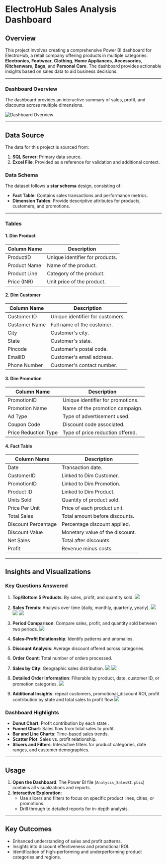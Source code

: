 # **ElectroHub Sales Analysis Dashboard**

## **Overview**
This project involves creating a comprehensive Power BI dashboard for ElectroHub, a retail company offering products in multiple categories: **Electronics**, **Footwear**, **Clothing**, **Home Appliances**, **Accessories**, **Kitchenware**, **Bags**, and **Personal Care**. The dashboard provides actionable insights based on sales data to aid business decisions.

---

### **Dashboard Overview**
The dashboard provides an interactive summary of sales, profit, and discounts across multiple dimensions.

![Dashboard Overview](Images/dashboard.PNG)

---

## **Data Source**
The data for this project is sourced from:
1. **SQL Server**: Primary data source.
2. **Excel File**: Provided as a reference for validation and additional context.

### **Data Schema**
The dataset follows a **star schema** design, consisting of:
- **Fact Table**: Contains sales transactions and performance metrics.
- **Dimension Tables**: Provide descriptive attributes for products, customers, and promotions.

---

### **Tables**
#### 1. **Dim Product**
| Column Name       | Description                           |
|-------------------|---------------------------------------|
| ProductID         | Unique identifier for products.       |
| Product Name      | Name of the product.                  |
| Product Line      | Category of the product.              |
| Price (INR)       | Unit price of the product.            |

#### 2. **Dim Customer**
| Column Name       | Description                           |
|-------------------|---------------------------------------|
| Customer ID       | Unique identifier for customers.      |
| Customer Name     | Full name of the customer.            |
| City              | Customer's city.                     |
| State             | Customer's state.                    |
| Pincode           | Customer's postal code.              |
| EmailID           | Customer's email address.            |
| Phone Number      | Customer's contact number.           |

#### 3. **Dim Promotion**
| Column Name        | Description                          |
|--------------------|--------------------------------------|
| PromotionID        | Unique identifier for promotions.    |
| Promotion Name     | Name of the promotion campaign.      |
| Ad Type            | Type of advertisement used.          |
| Coupon Code        | Discount code associated.            |
| Price Reduction Type | Type of price reduction offered.    |

#### 4. **Fact Table**
| Column Name          | Description                        |
|----------------------|------------------------------------|
| Date                 | Transaction date.                  |
| CustomerID           | Linked to Dim Customer.            |
| PromotionID          | Linked to Dim Promotion.           |
| Product ID           | Linked to Dim Product.             |
| Units Sold           | Quantity of product sold.          |
| Price Per Unit       | Price of each product unit.        |
| Total Sales          | Total amount before discounts.     |
| Discount Percentage  | Percentage discount applied.       |
| Discount Value       | Monetary value of the discount.    |
| Net Sales            | Total after discounts.             |
| Profit               | Revenue minus costs.               |

---

## **Insights and Visualizations**
### **Key Questions Answered**
1. **Top/Bottom 5 Products**: By sales, profit, and quantity sold.
   ![](Images/top_bottom5.PNG)
2. **Sales Trends**: Analysis over time (daily, monthly, quarterly, yearly).
   ![](Images/trend_analysis.PNG)
   ![](Images/trend_analysis1.PNG)
   ![](Images/trend_analysis2.PNG)
4. **Period Comparison**: Compare sales, profit, and quantity sold between two periods.
   ![](Images/data_range_dax.PNG)
5. **Sales-Profit Relationship**: Identify patterns and anomalies.
6. **Discount Analysis**: Average discount offered across categories.
7. **Order Count**: Total number of orders processed.
8. **Sales by City**: Geographic sales distribution.
  ![](Images/location_filter.PNG)
  ![](Images/sales_by_region.PNG)
9. **Detailed Order Information**: Filterable by product, date, customer ID, or promotion categories.
  ![](Images/table_analysis.PNG)

10. **Additional Insights**: repeat customers, promotional_discount ROI, profit contribution by state and total sales to profit flow
![](Images/additional_insights.PNG)

### **Dashboard Highlights**
- **Donut Chart**: Profit contribution by each state .
- **Funnel Chart**: Sales flow from total sales to profit.
- **Bar and Line Charts**: Time-based sales trends.
- **Scatter Plot**: Sales vs. profit relationship.
- **Slicers and Filters**: Interactive filters for product categories, date ranges, and customer demographics.

---

## **Usage**
1. **Open the Dashboard**: The Power BI file (`Analysis_SalesBI.pbix`) contains all visualizations and reports.
2. **Interactive Exploration**:
   - Use slicers and filters to focus on specific product lines, cities, or promotions.
   - Drill through to detailed reports for in-depth analysis.

---

## **Key Outcomes**
- Enhanced understanding of sales and profit patterns.
- Insights into discount effectiveness and promotional ROI.
- Identification of high-performing and underperforming product categories and regions.

